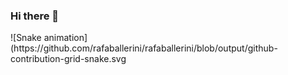 ### Hi there 👋

<!--
**Ryan-Matheus13/Ryan-Matheus13** is a ✨ _special_ ✨ repository because its `README.md` (this file) appears on your GitHub profile.

Here are some ideas to get you started:

- 🔭 I’m currently working on ...
- 🌱 I’m currently learning ...
- 👯 I’m looking to collaborate on ...
- 🤔 I’m looking for help with ...
- 💬 Ask me about ...
- 📫 How to reach me: ...
- 😄 Pronouns: ...
- ⚡ Fun fact: ...
-->

<div>
![Snake animation](https://github.com/rafaballerini/rafaballerini/blob/output/github-contribution-grid-snake.svg  
<div/>
